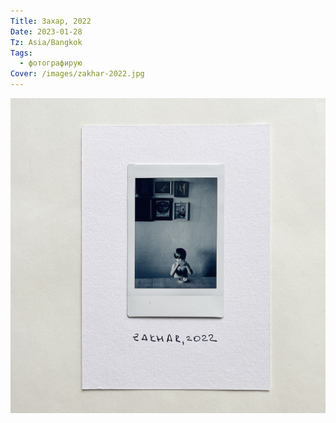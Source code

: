```yaml
---
Title: Захар, 2022
Date: 2023-01-28
Tz: Asia/Bangkok
Tags:
  - фотографирую
Cover: /images/zakhar-2022.jpg
---
```


![Захар, 2022](images/zakhar-2022@2x.jpg)